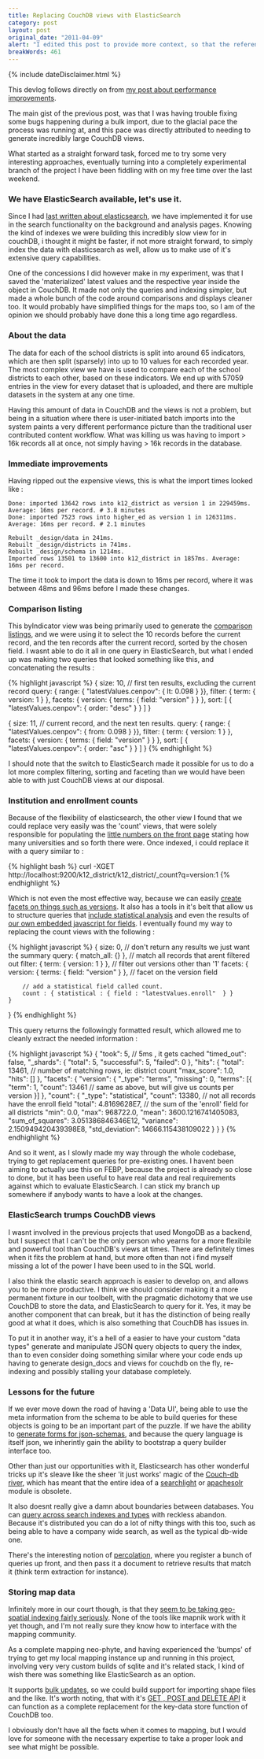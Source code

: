 ```yaml
---
title: Replacing CouchDB views with ElasticSearch
category: post
layout: post
original_date: "2011-04-09"
alert: "I edited this post to provide more context, so that the references to the project internals actually make sense to those who didn't work on it.<br />This internal post eventually led to a [public blog post](http://developmentseed.org/blog/2011/may/31/flexible-faceting-and-full-text-indexes-using-elasticsearch/), but this is the journal of my concrete experiences with [ElasticSearch](http://elasticsearch.org)."
breakWords: 461
---
```

{% include dateDisclaimer.html %}

This devlog follows directly on from [my post about performance improvements](http://daemon.co.za/2012/05/json-schema-and-couchdb-bulk-import-performance).

The main gist of the previous post, was that I was having trouble fixing some bugs happening during a bulk import, due to the glacial pace the process was running at, and this pace was directly attributed to needing to generate incredibly large CouchDB views.

What started as a straight forward task, forced me to try some very interesting approaches, eventually turning into a completely experimental branch of the project I have been fiddling with on my free time over the last weekend. 

### We have ElasticSearch available, let's use it.

Since I had [last written about elasticsearch](http://daemon.co.za//2012/05/elasticsearch-5-minutes), we have implemented it for use in the search functionality on the background and analysis pages. Knowing the kind of indexes we were building this incredibly slow view for in couchDB, i thought it might be faster, if not more straight forward, to simply index the data with elasticsearch as well, allow us to make use of it's extensive query capabilities.

One of the concessions I did however make in my experiment, was that I saved the 'materialized' latest values and the respective year inside the object in CouchDB. It made not only the queries and indexing simpler, but made a whole bunch of the code around comparisons and displays cleaner too. It would probably have simplified things  for the maps too, so I am of the opinion we should probably have done this a long time ago regardless.

### About the data

The data for each of the school districts is split into around 65 indicators, which are then split (sparsely) into up to 10 values for each recorded year. The most complex view we have is used to compare each of the school districts to each other, based on these indicators. We end up with 57059 entries in the view for every dataset that is uploaded, and there are multiple datasets in the system at any one time.

Having this amount of data in CouchDB and the views is not a problem, but being in a situation where there is user-initiated batch imports into the system paints a very different performance picture than the traditional user contributed content workflow. What was killing us was having to import > 16k records all at once, not simply having > 16k records in the database.

<!--more-->

### Immediate improvements

Having ripped out the expensive views, this is what the import times looked like :

    Done: imported 13642 rows into k12_district as version 1 in 229459ms. Average: 16ms per record. # 3.8 minutes
    Done: imported 7523 rows into higher_ed as version 1 in 126311ms. Average: 16ms per record. # 2.1 minutes

    Rebuilt _design/data in 241ms.
    Rebuilt _design/districts in 741ms.
    Rebuilt _design/schema in 1214ms.
    Imported rows 13501 to 13600 into k12_district in 1857ms. Average: 16ms per record.

The time it took to import the data is down to 16ms per record, where it was between 48ms and 96ms before I made these changes.

### Comparison listing

This byIndicator view was being primarily used to generate the [comparison listings](http://febp.newamerica.net/higher-ed/MA/215500/compare/outstateprice), and we were using it to select the 10 records before the current record, and the ten records after the current record, sorted by the chosen field. I wasnt able to do it all in one query in ElasticSearch, but what I ended up was making two queries that looked something like this, and concatenating the results :

{% highlight javascript %}
{ 
    size: 10, // first ten results, excluding the current record
    query: { range: { "latestValues.cenpov": { lt: 0.098 } }},
    filter: { term: { version: 1 } },
    facets: { version: {  terms: { field: "version" }  } },
    sort: [ { "latestValues.cenpov": { order: "desc" } } ]
}

{ 
    size: 11, // current record, and the next ten results.
    query: { range: { "latestValues.cenpov": { from: 0.098 } }},
    filter: { term: { version: 1 } },
    facets: { version: {  terms: { field: "version" }  } },
    sort: [ { "latestValues.cenpov": { order: "asc" } } ]
}
{% endhighlight %}

<div class='alert alert-info'>I should note that the switch to ElasticSearch made it possible for us to do a lot more complex filtering, sorting and faceting than we would have been able to with just CouchDB views at our disposal.</div>

### Institution and enrollment counts

Because of the flexibility of elasticsearch, the other view I found that we could replace very easily was the 'count' views, that were solely responsible for populating the [little numbers on the front page](http://febp.newamerica.net/) stating how many universities and so forth there were. Once indexed, i could replace it with a query similar to :

{% highlight bash %}
curl -XGET http://localhost:9200/k12_district/k12_district/_count?q=version:1
{% endhighlight %}

Which is not even the most effective way, because we can easily [create facets on things such as versions](http://www.elasticsearch.org/guide/reference/api/search/facets/). It also has a tools in it's belt that allow us to structure queries that [include statistical analysis](http://www.elasticsearch.org/guide/reference/api/search/facets/statistical-facet.html) and even the results of [our own embedded javascript for fields](http://www.elasticsearch.org/guide/reference/api/search/script-fields.html). I eventually found my way to replacing the count views with the following :

{% highlight javascript %}
{ 
    size: 0,  // don't return any results we just want the summary
    query: { match_all: {} }, // match all records that arent filtered out
    filter: { term: { version: 1 } }, // filter out versions other than '1'
    facets: { 
        version: {  terms: { field: "version" }  }, // facet on the version field

        // add a statistical field called count. 
        count : { statistical : { field : "latestValues.enroll"  } } 
    }
}
{% endhighlight %}

This query returns the followingly formatted result, which allowed me to cleanly extract the needed information : 

{% highlight javascript %}
{
    "took": 5,  // 5ms , it gets cached
    "timed_out": false,
    "_shards": {
      "total": 5,
      "successful": 5,
      "failed": 0
    },
    "hits": {
      "total": 13461, // number of matching rows, ie: district count
      "max_score": 1.0,
      "hits": []
    },
    "facets": {
      "version": {
        "_type": "terms",
        "missing": 0,
        "terms": [{
          "term": 1,
          "count": 13461 // same as above, but will give us counts per version
        }]
      },
      "count": {
        "_type": "statistical",
        "count": 13380,  // not all records have the enroll field
        "total": 4.8169628E7,  // the sum of the 'enroll' field for all districts
        "min": 0.0,
        "max": 968722.0,
        "mean": 3600.1216741405083,
        "sum_of_squares": 3.051386846346E12,
        "variance": 2.150949420439398E8,
        "std_deviation": 14666.115438109022
      }
    }
}
{% endhighlight %}

And so it went, as I slowly made my way through the whole codebase, trying to get replacement queries for pre-existing ones. I havent been aiming to actually use this on FEBP, because the project is already so close to done, but it has been useful to have real data and real requirements against which to evaluate ElasticSearch. I can stick my branch up somewhere if anybody wants to have a look at the changes.

### ElasticSearch trumps CouchDB views

I wasnt involved in the previous projects that used MongoDB as a backend, but I suspect that I can't be the only person who yearns for a more flexibile and powerful tool than CouchDB's views at times. There are definitely times when it fits the problem at hand, but more often than not i find myself missing a lot of the power I have been used to in the SQL world.

I also think the elastic search approach is easier to develop on, and allows you to be more productive. I think we should consider making it a more permanent fixture in our toolbelt, with the pragmatic dichotomy that we use CouchDB to store the data, and ElasticSearch to query for it. Yes, it may be another component that can break, but it has the distinction of being really good at what it does, which is also something that CouchDB has issues in.

To put it in another way, it's a hell of a easier to have your custom "data types" generate and manipulate JSON query objects to query the index, than to even consider doing something similar where your code ends up having to generate design_docs and views for couchdb on the fly, re-indexing and possibly stalling your database completely.

### Lessons for the future

If we ever move down the road of having a 'Data UI', being able to use the meta information from the schema to be able to build queries for these objects is going to be an important part of the puzzle. If we have the ability to [generate forms for json-schemas](http://daemon.co.za//2012/05/dynamic-forms-json-schema), and because the query language is itself json, we inherintly gain the ability to bootstrap a query builder interface too. 

Other than just our opportunities with it, Elasticsearch has other wonderful tricks up it's sleave like the sheer 'it just works' magic of the [Couch-db river](http://www.elasticsearch.org/guide/reference/river/couchdb.html), which has meant that the entire idea of a [searchlight](http://drupal.org/project/searchlight) or [apachesolr](http://drupal.org/project/apachesolr) module is obsolete. 

It also doesnt really give a damn about boundaries between databases. You can [query across search indexes and types](http://www.elasticsearch.org/guide/reference/api/search/indices-types.html) with reckless abandon. Because it's distributed you can do a lot of nifty things with this too, such as being able to have a company wide search, as well as the typical db-wide one.

There's the interesting notion of [percolation](http://www.elasticsearch.org/guide/reference/api/percolate.html), where you register a bunch of queries up front, and then pass it a document to retrieve results that match it (think term extraction for instance).

### Storing map data

Infinitely more in our court though, is that they [seem to be taking geo-spatial indexing fairly seriously](http://www.elasticsearch.org/guide/reference/query-dsl/geo-polygon-filter.html). None of the tools like mapnik work with it yet though, and I'm not really sure they know how to interface with the mapping community. 

As a complete mapping neo-phyte, and having experienced the 'bumps' of trying to get my local mapping instance up and running in this project, involving very very custom builds of sqlite and it's related stack, I kind of wish there was something like ElasticSearch as an option.

It supports [bulk updates](http://www.elasticsearch.org/guide/reference/api/bulk.html), so we could build support for importing shape files and the like. It's worth noting, that with it's [GET , POST and DELETE API](http://www.elasticsearch.org/guide/reference/api/get.html) it can function as a complete replacement for the key-data store function of CouchDB too.

I obviously don't have all the facts when it comes to mapping, but I would love for someone with the necessary expertise to take a proper look and see what might be possible.

